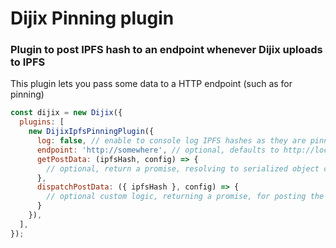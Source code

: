 # Dijix Pinning plugin

### Plugin to post IPFS hash to an endpoint whenever Dijix uploads to IPFS

This plugin lets you pass some data to a HTTP endpoint (such as for pinning)

```javascript
const dijix = new Dijix({
  plugins: [
    new DijixIpfsPinningPlugin({
      log: false, // enable to console log IPFS hashes as they are pinned
      endpoint: 'http://somewhere', // optional, defaults to http://localhost:3000
      getPostData: (ipfsHash, config) => {
        // optional, return a promise, resolving to serialized object containing data that is posted to the endpoint
      },
      dispatchPostData: ({ ipfsHash }, config) => {
        // optional custom logic, returning a promise, for posting the message (here you could call fetch)
      }
    }),
  ],
});
```
